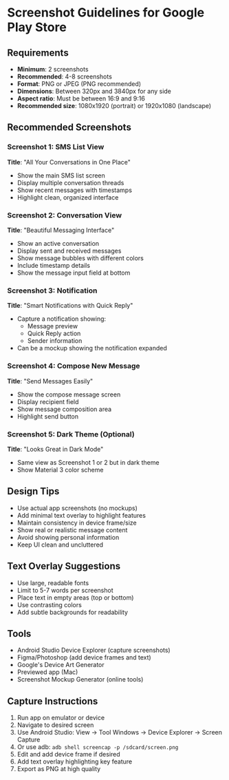 # Screenshot Guidelines for Google Play Store

## Requirements
- **Minimum**: 2 screenshots
- **Recommended**: 4-8 screenshots
- **Format**: PNG or JPEG (PNG recommended)
- **Dimensions**: Between 320px and 3840px for any side
- **Aspect ratio**: Must be between 16:9 and 9:16
- **Recommended size**: 1080x1920 (portrait) or 1920x1080 (landscape)

## Recommended Screenshots

### Screenshot 1: SMS List View
**Title**: "All Your Conversations in One Place"
- Show the main SMS list screen
- Display multiple conversation threads
- Show recent messages with timestamps
- Highlight clean, organized interface

### Screenshot 2: Conversation View
**Title**: "Beautiful Messaging Interface"
- Show an active conversation
- Display sent and received messages
- Show message bubbles with different colors
- Include timestamp details
- Show the message input field at bottom

### Screenshot 3: Notification
**Title**: "Smart Notifications with Quick Reply"
- Capture a notification showing:
  - Message preview
  - Quick Reply action
  - Sender information
- Can be a mockup showing the notification expanded

### Screenshot 4: Compose New Message
**Title**: "Send Messages Easily"
- Show the compose message screen
- Display recipient field
- Show message composition area
- Highlight send button

### Screenshot 5: Dark Theme (Optional)
**Title**: "Looks Great in Dark Mode"
- Same view as Screenshot 1 or 2 but in dark theme
- Show Material 3 color scheme

## Design Tips
- Use actual app screenshots (no mockups)
- Add minimal text overlay to highlight features
- Maintain consistency in device frame/size
- Show real or realistic message content
- Avoid showing personal information
- Keep UI clean and uncluttered

## Text Overlay Suggestions
- Use large, readable fonts
- Limit to 5-7 words per screenshot
- Place text in empty areas (top or bottom)
- Use contrasting colors
- Add subtle backgrounds for readability

## Tools
- Android Studio Device Explorer (capture screenshots)
- Figma/Photoshop (add device frames and text)
- Google's Device Art Generator
- Previewed app (Mac)
- Screenshot Mockup Generator (online tools)

## Capture Instructions
1. Run app on emulator or device
2. Navigate to desired screen
3. Use Android Studio: View → Tool Windows → Device Explorer → Screen Capture
4. Or use adb: `adb shell screencap -p /sdcard/screen.png`
5. Edit and add device frame if desired
6. Add text overlay highlighting key feature
7. Export as PNG at high quality

